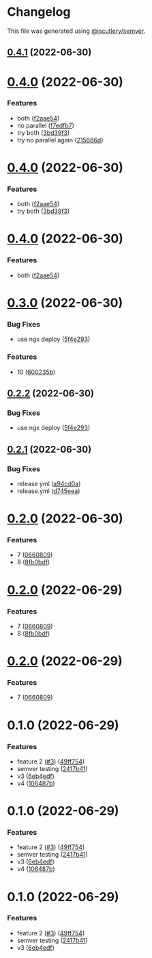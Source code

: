 # Changelog

This file was generated using [@jscutlery/semver](https://github.com/jscutlery/semver).

## [0.4.1](https://github.com/jericopingul/nx-semver/compare/pub-lib-1-0.4.0...pub-lib-1-0.4.1) (2022-06-30)



# [0.4.0](https://github.com/jericopingul/nx-semver/compare/pub-lib-1-0.3.0...pub-lib-1-0.4.0) (2022-06-30)


### Features

* both ([f2aae54](https://github.com/jericopingul/nx-semver/commit/f2aae5479fbf728c037fb9ed52020343dd00592c))
* no parallel ([f7edfb7](https://github.com/jericopingul/nx-semver/commit/f7edfb7cee3237c5e153829c71093a74ef6a62f8))
* try both ([3bd39f3](https://github.com/jericopingul/nx-semver/commit/3bd39f33aa27f5d5685dc2943ebea534e67fdb29))
* try no parallel again ([215686d](https://github.com/jericopingul/nx-semver/commit/215686d360c60f574fcf1fd6d34d4aeb8aeccb68))



# [0.4.0](https://github.com/jericopingul/nx-semver/compare/pub-lib-1-0.3.0...pub-lib-1-0.4.0) (2022-06-30)


### Features

* both ([f2aae54](https://github.com/jericopingul/nx-semver/commit/f2aae5479fbf728c037fb9ed52020343dd00592c))
* try both ([3bd39f3](https://github.com/jericopingul/nx-semver/commit/3bd39f33aa27f5d5685dc2943ebea534e67fdb29))



# [0.4.0](https://github.com/jericopingul/nx-semver/compare/pub-lib-1-0.3.0...pub-lib-1-0.4.0) (2022-06-30)


### Features

* both ([f2aae54](https://github.com/jericopingul/nx-semver/commit/f2aae5479fbf728c037fb9ed52020343dd00592c))



# [0.3.0](https://github.com/jericopingul/nx-semver/compare/pub-lib-1-0.2.1...pub-lib-1-0.3.0) (2022-06-30)


### Bug Fixes

* use ngx deploy ([5f4e293](https://github.com/jericopingul/nx-semver/commit/5f4e2934790a0299cc8675d5bd051e3e13090535))


### Features

* 10 ([600235b](https://github.com/jericopingul/nx-semver/commit/600235b4c9145f81888179f8565a3b2d124f3cbc))



## [0.2.2](https://github.com/jericopingul/nx-semver/compare/pub-lib-1-0.2.1...pub-lib-1-0.2.2) (2022-06-30)


### Bug Fixes

* use ngx deploy ([5f4e293](https://github.com/jericopingul/nx-semver/commit/5f4e2934790a0299cc8675d5bd051e3e13090535))



## [0.2.1](https://github.com/jericopingul/nx-semver/compare/pub-lib-1-0.2.0...pub-lib-1-0.2.1) (2022-06-30)


### Bug Fixes

* release yml ([a94cd0a](https://github.com/jericopingul/nx-semver/commit/a94cd0a2b2aea96c68579bdc847349b7c6dfa8da))
* release.yml ([d745eea](https://github.com/jericopingul/nx-semver/commit/d745eeacf2b839f3c85e00da13960081e5d89d16))



# [0.2.0](https://github.com/jericopingul/nx-semver/compare/pub-lib-1-0.1.0...pub-lib-1-0.2.0) (2022-06-30)


### Features

* 7 ([0660809](https://github.com/jericopingul/nx-semver/commit/06608099c1bdddb8ed4bbda289f8c3fbca38443b))
* 8 ([8fb0bdf](https://github.com/jericopingul/nx-semver/commit/8fb0bdf81f87d9fbf42acdc26eebaee7a8dcd4dd))



# [0.2.0](https://github.com/jericopingul/nx-semver/compare/pub-lib-1-0.1.0...pub-lib-1-0.2.0) (2022-06-29)


### Features

* 7 ([0660809](https://github.com/jericopingul/nx-semver/commit/06608099c1bdddb8ed4bbda289f8c3fbca38443b))
* 8 ([8fb0bdf](https://github.com/jericopingul/nx-semver/commit/8fb0bdf81f87d9fbf42acdc26eebaee7a8dcd4dd))



# [0.2.0](https://github.com/jericopingul/nx-semver/compare/pub-lib-1-0.1.0...pub-lib-1-0.2.0) (2022-06-29)


### Features

* 7 ([0660809](https://github.com/jericopingul/nx-semver/commit/06608099c1bdddb8ed4bbda289f8c3fbca38443b))



# 0.1.0 (2022-06-29)


### Features

* feature 2 ([#3](https://github.com/jericopingul/nx-semver/issues/3)) ([49ff754](https://github.com/jericopingul/nx-semver/commit/49ff754d31da776c05088f65d87467461cf4aebf))
* semver testing ([2417b41](https://github.com/jericopingul/nx-semver/commit/2417b41d6a8d3d4c57fca75dcb86e68e9bb454bf))
* v3 ([6eb4edf](https://github.com/jericopingul/nx-semver/commit/6eb4edf7a2c92749bb205187f8f5023bdf7d3946))
* v4 ([106487b](https://github.com/jericopingul/nx-semver/commit/106487b0af8ac51f18c3852acaf1fd12c1e37425))



# 0.1.0 (2022-06-29)


### Features

* feature 2 ([#3](https://github.com/jericopingul/nx-semver/issues/3)) ([49ff754](https://github.com/jericopingul/nx-semver/commit/49ff754d31da776c05088f65d87467461cf4aebf))
* semver testing ([2417b41](https://github.com/jericopingul/nx-semver/commit/2417b41d6a8d3d4c57fca75dcb86e68e9bb454bf))
* v3 ([6eb4edf](https://github.com/jericopingul/nx-semver/commit/6eb4edf7a2c92749bb205187f8f5023bdf7d3946))
* v4 ([106487b](https://github.com/jericopingul/nx-semver/commit/106487b0af8ac51f18c3852acaf1fd12c1e37425))



# 0.1.0 (2022-06-29)


### Features

* feature 2 ([#3](https://github.com/jericopingul/nx-semver/issues/3)) ([49ff754](https://github.com/jericopingul/nx-semver/commit/49ff754d31da776c05088f65d87467461cf4aebf))
* semver testing ([2417b41](https://github.com/jericopingul/nx-semver/commit/2417b41d6a8d3d4c57fca75dcb86e68e9bb454bf))
* v3 ([6eb4edf](https://github.com/jericopingul/nx-semver/commit/6eb4edf7a2c92749bb205187f8f5023bdf7d3946))
